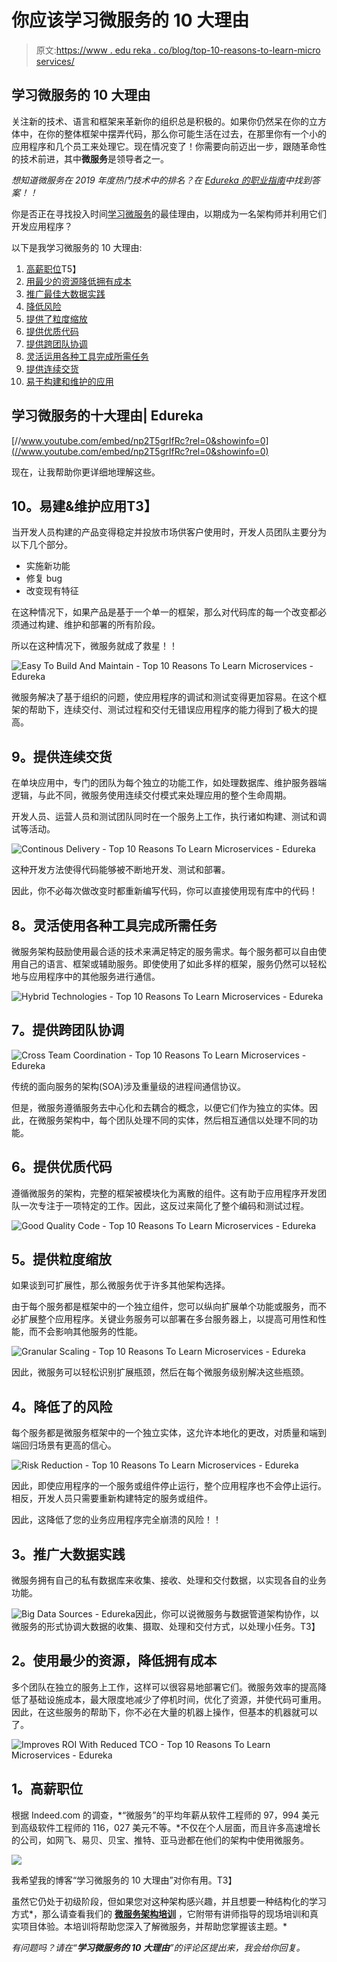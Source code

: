 # 你应该学习微服务的 10 大理由

> 原文:[https://www . edu reka . co/blog/top-10-reasons-to-learn-micro services/](https://www.edureka.co/blog/top-10-reasons-to-learn-microservices/)

## **学习微服务的 10 大理由**

关注新的技术、语言和框架来革新你的组织总是积极的。如果你仍然呆在你的立方体中，在你的整体框架中摆弄代码，那么你可能生活在过去，在那里你有一个小的应用程序和几个员工来处理它。现在情况变了！你需要向前迈出一步，跟随革命性的技术前进，其中**微服务**是领导者之一。

*想知道微服务在 2019 年度热门技术中的排名？在 [Edureka 的职业指南](http://bit.ly/2VwhaH0)中找到答案！！*

你是否正在寻找投入时间[学习微服务](https://www.edureka.co/microservices-architecture-training)的最佳理由，以期成为一名架构师并利用它们开发应用程序？

以下是我学习微服务的 10 大理由:

1.  [高薪职位](#High%20Paying%20Jobs)T5】
2.  [用最少的资源降低拥有成本](#Use%20minimal%20resources%20with%20reduced%20the%20cost%20of%20ownership)
3.  [推广最佳大数据实践](#Promotes%20the%20best%20big%20data%20practices)
4.  [降低风险](#Reduces%20risk)
5.  [提供了粒度缩放](#Provides%20granular%20scaling)
6.  [提供优质代码](#Provides%20high-quality%20code)
7.  [提供跨团队协调](#Offers%C2%A0cross-team%20coordination)
8.  [灵活运用各种工具完成所需任务](#Flexibility%20to%20use%20various%20tools%20for%20the%20required%20task)
9.  [提供连续交货](#Provide%20continuous%20delivery)
10.  [易于构建和维护的应用](#Easy%20to%20build%20and%20maintain%20applications)

## **学习微服务的十大理由| Edureka**

[//www.youtube.com/embed/np2T5grIfRc?rel=0&showinfo=0](//www.youtube.com/embed/np2T5grIfRc?rel=0&showinfo=0)

现在，让我帮助你更详细地理解这些。

## **10。易建&维护应用T3】**

当开发人员构建的产品变得稳定并投放市场供客户使用时，开发人员团队主要分为以下几个部分。

*   实施新功能
*   修复 bug
*   改变现有特征

在这种情况下，如果产品是基于一个单一的框架，那么对代码库的每一个改变都必须通过构建、维护和部署的所有阶段。

所以在这种情况下，微服务就成了救星！！

![Easy To Build And Maintain - Top 10 Reasons To Learn Microservices - Edureka](../Images/bb96bf527ed65a0fb787161c2c1ef1e7.png)

微服务解决了基于组织的问题，使应用程序的调试和测试变得更加容易。在这个框架的帮助下，连续交付、测试过程和交付无错误应用程序的能力得到了极大的提高。

## **9。提供连续交货**

在单块应用中，专门的团队为每个独立的功能工作，如处理数据库、维护服务器端逻辑，与此不同，微服务使用连续交付模式来处理应用的整个生命周期。

开发人员、运营人员和测试团队同时在一个服务上工作，执行诸如构建、测试和调试等活动。

![Continous Delivery - Top 10 Reasons To Learn Microservices - Edureka](../Images/0b5969a45d5c4468b14ca24a17ba0054.png)

这种开发方法使得代码能够被不断地开发、测试和部署。

因此，你不必每次做改变时都重新编写代码，你可以直接使用现有库中的代码！

## **8。灵活使用各种工具完成所需任务**

微服务架构鼓励使用最合适的技术来满足特定的服务需求。每个服务都可以自由使用自己的语言、框架或辅助服务。即使使用了如此多样的框架，服务仍然可以轻松地与应用程序中的其他服务进行通信。

![Hybrid Technologies - Top 10 Reasons To Learn Microservices - Edureka](../Images/128daacbfc89807f269d8c4f93eb08c0.png)

## **7。提供跨团队协调**

![Cross Team Coordination - Top 10 Reasons To Learn Microservices - Edureka](../Images/00d5ed7b8ca85e4dceea948dae9c7fc8.png)

传统的面向服务的架构(SOA)涉及重量级的进程间通信协议。

但是，微服务遵循服务去中心化和去耦合的概念，以便它们作为独立的实体。因此，在微服务架构中，每个团队处理不同的实体，然后相互通信以处理不同的功能。

## **6。提供优质代码**

遵循微服务的架构，完整的框架被模块化为离散的组件。这有助于应用程序开发团队一次专注于一项特定的工作。因此，这反过来简化了整个编码和测试过程。

![Good Quality Code - Top 10 Reasons To Learn Microservices - Edureka](../Images/cab501a7c9a12ee73cfeaacb00ab186b.png)

## **5。提供粒度缩放**

如果谈到可扩展性，那么微服务优于许多其他架构选择。

由于每个服务都是框架中的一个独立组件，您可以纵向扩展单个功能或服务，而不必扩展整个应用程序。关键业务服务可以部署在多台服务器上，以提高可用性和性能，而不会影响其他服务的性能。

![Granular Scaling - Top 10 Reasons To Learn Microservices - Edureka](../Images/364941aac68e7def6d75b6fbe5b8da7a.png)

因此，微服务可以轻松识别扩展瓶颈，然后在每个微服务级别解决这些瓶颈。

## **4。降低了的风险**

每个服务都是微服务框架中的一个独立实体，这允许本地化的更改，对质量和端到端回归场景有更高的信心。

![Risk Reduction - Top 10 Reasons To Learn Microservices - Edureka](../Images/7512fcffd31d26676070be36e84adbb3.png)

因此，即使应用程序的一个服务或组件停止运行，整个应用程序也不会停止运行。相反，开发人员只需要重新构建特定的服务或组件。

因此，这降低了您的业务应用程序完全崩溃的风险！！

## **3。推广大数据实践**

微服务拥有自己的私有数据库来收集、接收、处理和交付数据，以实现各自的业务功能。

![Big Data Sources - Edureka](../Images/8bcccc46d58e77d7d3d82234a856d27d.png)因此，你可以说微服务与数据管道架构协作，以微服务的形式协调大数据的收集、摄取、处理和交付方式，以处理小任务。T3】

## **2。使用最少的资源，降低拥有成本**

多个团队在独立的服务上工作，这样可以很容易地部署它们。微服务效率的提高降低了基础设施成本，最大限度地减少了停机时间，优化了资源，并使代码可重用。因此，在这些服务的帮助下，你不必在大量的机器上操作，但基本的机器就可以了。

![Improves ROI With Reduced TCO - Top 10 Reasons To Learn Microservices - Edureka](../Images/d852777571c18892e131ca81c8361763.png)

## **1。高薪职位**

根据 Indeed.com 的调查，*“微服务”的平均年薪从软件工程师的 97，994 美元到高级软件工程师的 116，027 美元不等。*不仅在个人层面，而且许多高速增长的公司，如网飞、易贝、贝宝、推特、亚马逊都在他们的架构中使用微服务。

![](../Images/ad0ca5bf6dfca55247c658391efdb123.png)

我希望我的博客“学习微服务的 10 大理由”对你有用。T3】

虽然它仍处于初级阶段，但如果您对这种架构感兴趣，并且想要一种结构化的学习方式*，那么请查看我们的 **[微服务架构培训](https://www.edureka.co/microservices-architecture-training)** ，它附带有讲师指导的现场培训和真实项目体验。本培训将帮助您深入了解微服务，并帮助您掌握该主题。*

*有问题吗？请在“**学习微服务的 10 大理由**”的评论区提出来，我会给你回复。*